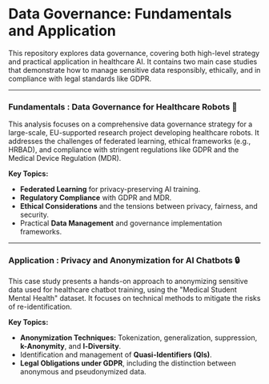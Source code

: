 
# Data Governance: Fundamentals and Application

This repository explores data governance, covering both high-level strategy and practical application in healthcare AI. It contains two main case studies that demonstrate how to manage sensitive data responsibly, ethically, and in compliance with legal standards like GDPR.

---

### Fundamentals : Data Governance for Healthcare Robots 🤖

This analysis focuses on a comprehensive data governance strategy for a large-scale, EU-supported research project developing healthcare robots. It addresses the challenges of federated learning, ethical frameworks (e.g., HRBAD), and compliance with stringent regulations like GDPR and the Medical Device Regulation (MDR).

**Key Topics:**
* **Federated Learning** for privacy-preserving AI training.
* **Regulatory Compliance** with GDPR and MDR.
* **Ethical Considerations** and the tensions between privacy, fairness, and security.
* Practical **Data Management** and governance implementation frameworks.

---

### Application : Privacy and Anonymization for AI Chatbots 🔒

This case study presents a hands-on approach to anonymizing sensitive data used for healthcare chatbot training, using the "Medical Student Mental Health" dataset. It focuses on technical methods to mitigate the risks of re-identification.

**Key Topics:**
* **Anonymization Techniques:** Tokenization, generalization, suppression, **k-Anonymity**, and **l-Diversity**.
* Identification and management of **Quasi-Identifiers (QIs)**.
* **Legal Obligations under GDPR**, including the distinction between anonymous and pseudonymized data.


